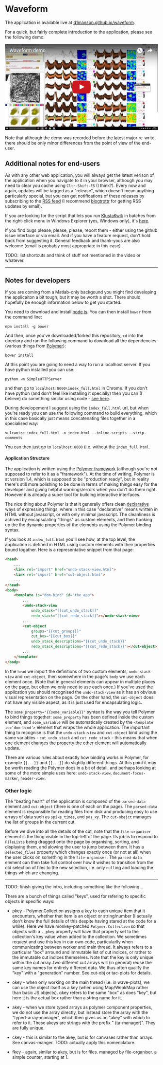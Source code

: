 # <a name="wiki"/> Waveform

The application is available live at [d1manson.github.io/waveform](http://d1manson.github.io/waveform).   

For a quick, but fairly complete introduction to the application, please see the following demo:

[![link to youtube](img/demo_youtube_hover.png)](http://www.youtube.com/watch?v=36o69CPu-1E)   

Note that although the demo was recorded before the latest major re-write, there should be only minor differences from the point of view of the end-user.

## Additional notes for end-users

As with any other web application, you will always get the latest verison of the application when you navigate to it in your browser, although you may need to clear you cache using `Cltr-Shift-F5` (I think?).  Every now and again, updates will be tagged as a "release", which doesn't mean anything particularly special, but you can get notifications of these releases by subscribing to the [RSS feed](https://github.com/d1manson/waveform/releases.atom) (I recommend [blogtrottr](https://blogtrottr.com/) for getting RSS updates by email).   

If you are looking for the script that lets you run [KlustaKwik](https://github.com/klusta-team/klustakwik) in batches from the right-click menu in Windows Explorer (yes, Windows only), it's [here](https://googledrive.com/host/0B2QfZjKOj5KxT2wwSFZwRUVXNVE/fancykk.zip).   

If you find bugs please, please, please, report them - either using the github issue interface or via email.  And if you have a feature request, don't hold back from suggesting it.  General feedback and thank-yous are also welcome (email is probably most appropriate in this case).

TODO: list shortcuts and think of stuff not mentioned in the video or whatever.

---

## Notes for developers

If you are coming from a Matlab-only backgound you might find developing the applicaiton a bit tough, but it may be worth a shot.  There should hopefully be enough information below to get you started.

You need to download and install [node.js](https://nodejs.org/en/).  You can then install `bower` from the command line:

```
npm install -g bower
```

And then, once you've downloaded/forked this repository, `cd` into the directory and run the following command to download all the dependencies (various things from [Polymer](https://www.polymer-project.org)):

```
bower install
```

At this point you are going to need a way to run a localhost server.  If you have python installed you can use:   

```
python -m SimpleHTTPServer
```

and then go to `localhost:8000\index_full.html` in Chrome.  If you don't have python (and don't feel like installing it specially) then you can (I believe) do something similar using node - [see here](http://stackoverflow.com/a/8427954/2399799).

During developement I suggest using the `index_full.html` url, but when you're ready you can use the following command to build everything, which in this case basically just means concatenating files together in a specialised way:

```
vulcanize index_full.html -o index.html --inline-scripts --strip-comments
```

You can then just go to `localhost:8000` (i.e. without the `index_full.html`.

#### Application Structure

The application is written using the [Polymer framework](https://www.polymer-project.org) (although you're not supposed to refer to it as a "framework").  At the time of writing, Polymer is at version 1.4, which is supposed to be "production ready", but in reality there's still more polishing to be done in terms of making things easy for the developer and giving helpful warnings/errors when you don't do them right.  However it is already a super tool for building interactive interfaces.    

The nice thing about Polymer is that it generally offers clean [declarative](https://en.wikipedia.org/wiki/Declarative_programming) ways of expressing things, where in this case "declarative" means written in HTML without javascript, or with only minimal javascript.  The cleanliness is achived by encapsulating "things" as custom elements, and then hooking up the the dynamic properties of the elements using the Polymer binding syntax.

If you look at `index_full.html` you'll see how, at the top level, the application is defined in HTML using custom elements with their properties bound togather.  Here is a representative snippet from that page:

```html
<head>
	...
	<link rel="import" href="undo-stack-view.html">
	<link rel="import" href="cut-object.html">
	...
</head>
<body>
	<template is="dom-bind" id="the_app">
		...
		<undo-stack-view 
		    undo_stack="[[cut_undo_stack]]"
		    redo_stack="[[cut_redo_stack]]"></undo-stack-view>
		...
		<cut-object 
			groups="{{cut_groups}}"
			cut_box="[[cut_box]]"
			undo_stack_descriptions="{{cut_undo_stack}}"
			redo_stack_descriptions="{{cut_redo_stack}}"></cut-object>
		...
	</template>
</body>
```

In the `head` we import the definitions of two custom elements, `undo-stack-view` and `cut-object`, then somewhere in the page's `body` we use each element once. (Note that in general elements can appear in multiple places on the page, but often we only need to use each once.)  If you've used the application you should recognised the `undo-stack-view` as it has an obvious visual representation on the page. On the other hand, the `cut-object` does not have any visible aspect, as it is just used for encapsulating logic.   

The `some_property="{{some_variable}}"` syntax is the way you tell Polymer to bind things together: `some_property` has been defined inside the custom element, and `some_variable` will be automatically created by the `<template is='dom-bind'>` element that wraps the whole application.  The important thing to recognise is that the `undo-stack-view` and `cut-object` bind using the same variables - `cut_undo_stack` and `cut_redo_stack` - this means that when one element changes the property the other element will automatically update.   

There are various rules about exactly how binding works in Polymer, for example `{{...}}` and `[[...]]` do slightly different things.  At this point it may be worth reading the Polymer docs in a bit of detail, and perhaps looking at some of the more simple uses here: `undo-stack-view`, `document-focus-marker`, `header-view`.

### Other logic

The "beating heart" of the application is composed of the `parsed-data` element and `cut-object` (there is one of each on the page).  The `parsed-data` element is responsible for reading files from disk and producing easy to use arrays of data such as `spike_times`, and `pos_xy`.  The `cut-obejct` manages the list of groups in the current cut.  

Before we dive into all the details of the cut, note that the `file-organiser` element is the thing visible in the top-left of the page. Its job is to respond to `FileList`s being dragged onto the page by organising, sorting, and displaying them, and alowing the user to jump between them.  It has a `selected_files` property which changes exactly once (or not at all) when the user clicks on something in the `file-organiser`.  The `parsed-data` element can then take full control over how it wishes to transition from the old selection of files to the new selection, i.e. only `null`ing and loading the things which are changing.

---

TODO: finish giving the intro, including something like the following...

There are a bunch of things called "keys", used for refering to specific objects in specific ways:

* pkey - Polymer.Collection assigns a key to each unique item that it encounters, whether that item is an object or string/number (I actually don't know the full details of this despite having stared at the code for a while).  Here we have monkey-patched `Polymer.Collection` so that objects with a `._pkey` property will have that property set to the collection's key value when added to the collection. We sometimes request and use this key in our own code, particularlly when communicating between worker and main thread.  It always refers to a particular "box" arround and immutable list of cut indices, or rather to the immutable cut indices themselves.  Note that the key is only unique within the cut array..two different cut arrays will (in general) reuse the same key names for entirely different data.  We thus often qualify the "key" with a "generation" number.  See cut-obj or tac-plots for details.

* okey - when only working on the main thread (i.e. in wave-plots), we can use the object itself as a key (when using Map/WeakMap rather than basic JS objects).  okey refers to the same "box" as does "key", but here it is the actual box rather than a string name for it.

* akey - when we store typed arrays as polymer component properties, we do not use the array directly, but instead store the array with the "typed-array-manager", which then gives us an "akey" with which to refer to it. These akeys are strings with the prefix " (ta-manager)".  They are fully unique.

* ckey - this is similar to the akey, but is for canvases rather than arrays.  See canvas-manger. TODO: actually apply this nomenclature.

* fkey - again, similar to akey, but is for files.  managed by file-organiser. a simple counter, starting at 1.


